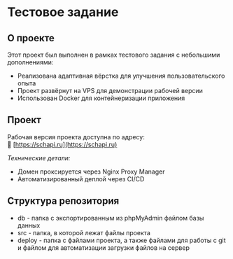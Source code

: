 # Тестовое задание

## О проекте

Этот проект был выполнен в рамках тестового задания с небольшими дополнениями:

* Реализована адаптивная вёрстка для улучшения пользовательского опыта
* Проект развёрнут на VPS для демонстрации рабочей версии
* Использован Docker для контейнеризации приложения

## Проект

Рабочая версия проекта доступна по адресу:  
🔗 [https://schapi.ru](https://schapi.ru)

*Технические детали:*
* Домен проксируется через Nginx Proxy Manager
* Автоматизированный деплой через CI/CD

## Структура репозитория
* db - папка с экспортированным из phpMyAdmin файлом базы данных
* src - папка, в которой лежат файлы проекта
* deploy - папка с файлами проекта, а также файлами для работы с git и файлом для автоматизации загрузки файлов на сервер
